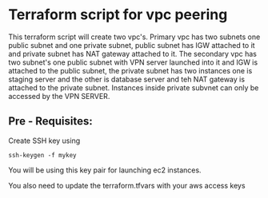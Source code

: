 Terraform script for vpc peering
===
This terraform script will create two vpc's. Primary vpc has two subnets one public subnet and one private subnet, public subnet has IGW attached to it and private subnet has NAT gateway attached to it. The secondary vpc has two subnet's one public subnet with VPN server launched into it and IGW is attached to the public subnet, the private subnet has two instances one is staging server and the other is database server and teh NAT gateway is attached to the private subnet. Instances inside private subvnet can only be accessed by the VPN SERVER.

Pre - Requisites:
---
Create SSH key using

```
ssh-keygen -f mykey
```
You will be using this key pair for launching ec2 instances.

You also need to update the terraform.tfvars with your aws access keys




